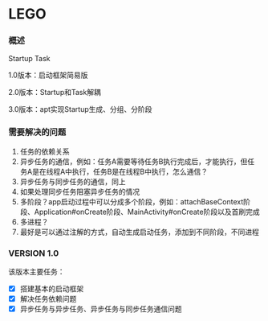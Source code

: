 # LEGO

### 概述    
Startup Task

1.0版本：启动框架简易版   

2.0版本：Startup和Task解耦   

3.0版本：apt实现Startup生成、分组、分阶段  

### 需要解决的问题   
1. 任务的依赖关系 
2. 异步任务的通信，例如：任务A需要等待任务B执行完成后，才能执行，但任务A是在线程A中执行，任务B是在线程B中执行，怎么通信？
3. 异步任务与同步任务的通信，同上
4. 如果处理同步任务阻塞异步任务的情况
5. 多阶段？app启动过程中可以分成多个阶段，例如：attachBaseContext阶段、Application#onCreate阶段、MainActivity#onCreate阶段以及首刷完成
6. 多进程？
7. 最好是可以通过注解的方式，自动生成启动任务，添加到不同阶段，不同进程

### VERSION 1.0   
该版本主要任务：
- [x] 搭建基本的启动框架
- [x] 解决任务依赖问题
- [x] 异步任务与异步任务、异步任务与同步任务通信问题
